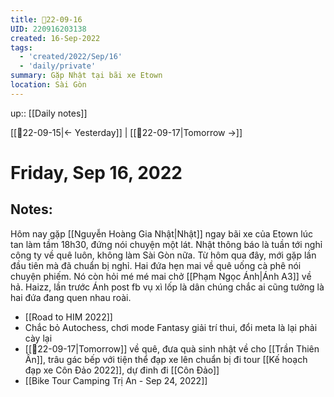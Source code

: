```yaml
---
title: 📝22-09-16
UID: 220916203138
created: 16-Sep-2022
tags:
  - 'created/2022/Sep/16'
  - 'daily/private'
summary: Gặp Nhật tại bãi xe Etown
location: Sài Gòn
---
```

up:: [[Daily notes]]

[[📝22-09-15|<- Yesterday]] | [[📝22-09-17|Tomorrow ->]]
# Friday, Sep 16, 2022

## Notes:

Hôm nay gặp [[Nguyễn Hoàng Gia Nhật|Nhật]] ngay bãi xe của Etown lúc tan làm tầm 18h30, đứng nói chuyện một lát. Nhật thông báo là tuần tới nghỉ công ty về quê luôn, không làm Sài Gòn nữa. Từ hôm qua đây, mới gặp lần đầu tiên mà đã chuẩn bị nghỉ. Hai đứa hẹn mai về quê uống cà phê nói chuyện phiếm. Nó còn hỏi mé mé mai chở [[Phạm Ngọc Ánh|Ánh A3]] về hả. Haizz, lần trước Ánh post fb vụ xì lốp là dân chúng chắc ai cũng tưởng là hai đứa đang quen nhau roài.

- [[Road to HIM 2022]]
- Chắc bỏ Autochess, chơi mode Fantasy giải trí thui, đổi meta là lại phải cày lại
- [[📝22-09-17|Tomorrow]] về quê, đưa quà sinh nhật về cho [[Trần Thiên Ân]], trâu gác bếp với tiện thể đạp xe lên chuẩn bị đi tour [[Kế hoạch đạp xe Côn Đảo 2022]], dự đinh đi [[Côn Đảo]]
- [[Bike Tour Camping Trị An - Sep 24, 2022]]